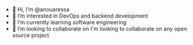 - 👋 Hi, I’m @anouaressa
- 👀 I’m interested in DevOps and backend development
- 🌱 I’m currently learning software engineering
- 💞️ I’m looking to collaborate on I'm looking to collaborate on any open source project 


<!---
- 📫 How to reach me ...
anouaressa/anouaressa is a ✨ special ✨ repository because its `README.md` (this file) appears on your GitHub profile.
You can click the Preview link to take a look at your changes.
--->
